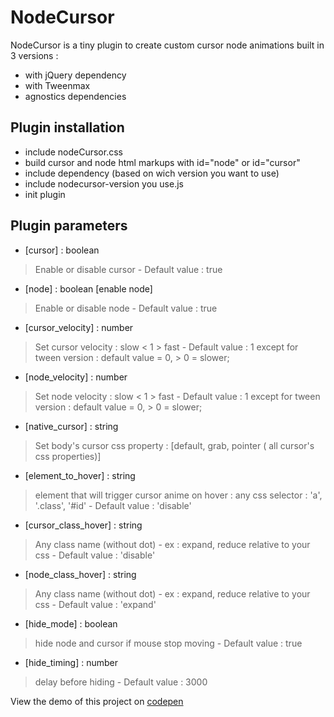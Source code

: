
# NodeCursor

NodeCursor is a tiny plugin to create custom cursor node animations built in 3 versions : 
- with jQuery dependency
- with Tweenmax
- agnostics dependencies

## Plugin installation
- include nodeCursor.css
- build cursor and node html markups with id="node" or id="cursor"
- include dependency (based on wich version you want to use)
- include nodecursor-version you use.js 
- init plugin

## Plugin parameters
- [cursor] : boolean 
> Enable or disable cursor - Default value : true

- [node] : boolean [enable node]
> Enable or disable node - Default value : true

- [cursor_velocity] : number
> Set cursor velocity : slow < 1 > fast - Default value : 1 except for tween version : default value  = 0, > 0 = slower;

- [node_velocity] : number
> Set node velocity : slow < 1 > fast - Default value : 1 except for tween version : default value  = 0, > 0 = slower;

- [native_cursor] : string
> Set body's cursor css property : [default,  grab, pointer ( all cursor's css properties)]

- [element_to_hover] : string
> element that will trigger cursor anime on hover : any css selector : 'a', '.class', '#id' - Default value : 'disable' 

- [cursor_class_hover] : string
> Any class name (without dot) - ex : expand, reduce relative to your css - Default value : 'disable'

- [node_class_hover] : string
> Any class name (without dot) - ex : expand, reduce relative to your css - Default value : 'expand'

- [hide_mode] : boolean
> hide node and cursor if mouse stop moving - Default value : true

- [hide_timing] : number 
> delay before hiding - Default value : 3000


View the demo of this project on [codepen](http://codepen.io/hmongouachon/pen/LZGwWY)



